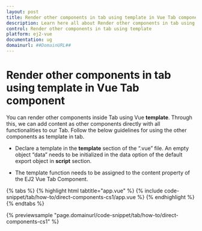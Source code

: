 ```yaml
---
layout: post
title: Render other components in tab using template in Vue Tab component | Syncfusion
description: Learn here all about Render other components in tab using template in Syncfusion Vue Tab component of Syncfusion Essential JS 2 and more.
control: Render other components in tab using template 
platform: ej2-vue
documentation: ug
domainurl: ##DomainURL##
---
```


# Render other components in tab using template in Vue Tab component

You can render other components inside Tab using Vue **template**. Through this, we can add content as other components directly with all functionalities to our Tab. Follow the below guidelines for using the other components as template in tab.

* Declare a template in the **template** section of the “.vue” file. An empty object “data” needs to be initialized in the data option of the default export object in **script** section.

* The template function needs to be assigned to the content property of the EJ2 Vue Tab Component.

{% tabs %}
{% highlight html tabtitle="app.vue" %}
{% include code-snippet/tab/how-to/direct-components-cs1/app.vue %}
{% endhighlight %}
{% endtabs %}
        
{% previewsample "page.domainurl/code-snippet/tab/how-to/direct-components-cs1" %}